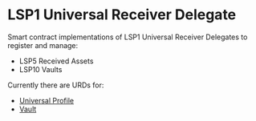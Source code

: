 # LSP1 Universal Receiver Delegate

Smart contract implementations of LSP1 Universal Receiver Delegates
to register and manage:

- LSP5 Received Assets
- LSP10 Vaults

Currently there are URDs for:

- [Universal Profile](./contracts/LSP1UniversalReceiverDelegateUP.sol)
- [Vault](./contracts/LSP1UniversalReceiverDelegateVault.sol)
